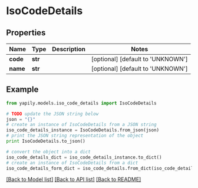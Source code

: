 # IsoCodeDetails


## Properties
Name | Type | Description | Notes
------------ | ------------- | ------------- | -------------
**code** | **str** |  | [optional] [default to 'UNKNOWN']
**name** | **str** |  | [optional] [default to 'UNKNOWN']

## Example

```python
from yapily.models.iso_code_details import IsoCodeDetails

# TODO update the JSON string below
json = "{}"
# create an instance of IsoCodeDetails from a JSON string
iso_code_details_instance = IsoCodeDetails.from_json(json)
# print the JSON string representation of the object
print IsoCodeDetails.to_json()

# convert the object into a dict
iso_code_details_dict = iso_code_details_instance.to_dict()
# create an instance of IsoCodeDetails from a dict
iso_code_details_form_dict = iso_code_details.from_dict(iso_code_details_dict)
```
[[Back to Model list]](../README.md#documentation-for-models) [[Back to API list]](../README.md#documentation-for-api-endpoints) [[Back to README]](../README.md)



